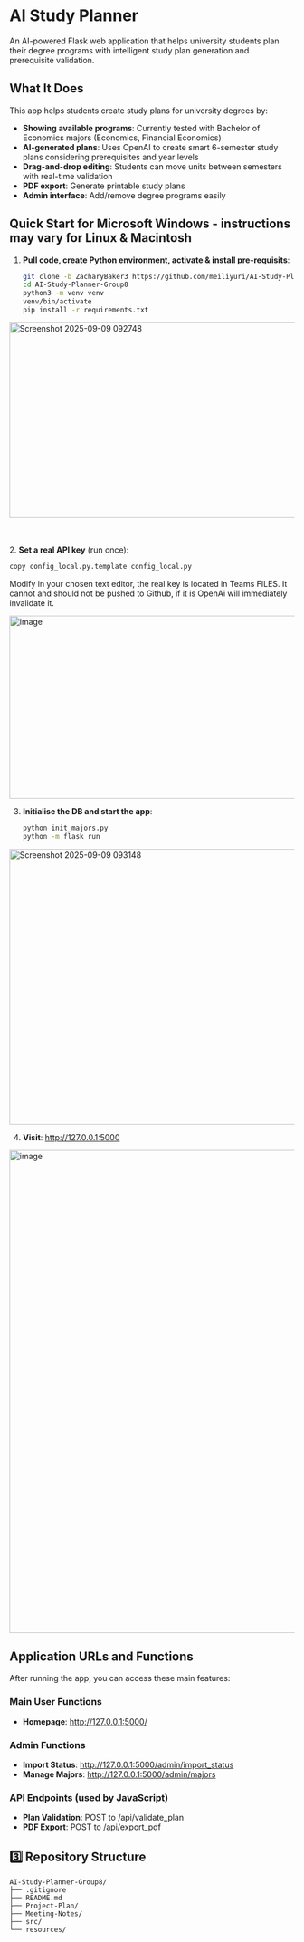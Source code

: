# AI Study Planner

An AI-powered Flask web application that helps university students plan their degree programs with intelligent study plan generation and prerequisite validation.

## What It Does

This app helps students create study plans for university degrees by:
- **Showing available programs**: Currently tested with Bachelor of Economics majors (Economics, Financial Economics)
- **AI-generated plans**: Uses OpenAI to create smart 6-semester study plans considering prerequisites and year levels
- **Drag-and-drop editing**: Students can move units between semesters with real-time validation
- **PDF export**: Generate printable study plans
- **Admin interface**: Add/remove degree programs easily

## Quick Start for Microsoft Windows - instructions may vary for Linux & Macintosh

1. **Pull code, create Python environment, activate & install pre-requisits**:
   ```bash
   git clone -b ZacharyBaker3 https://github.com/meiliyuri/AI-Study-Planner-Group8.git
   cd AI-Study-Planner-Group8
   python3 -m venv venv
   venv/bin/activate
   pip install -r requirements.txt
   ```
<img width="958" height="345" alt="Screenshot 2025-09-09 092748" src="https://github.com/user-attachments/assets/2d088ef3-a965-4c39-b9cc-78fa1f943222" />

<br></br>
2. **Set a real API key** (run once):
   ```bash
   copy config_local.py.template config_local.py
   ```
Modify in your chosen text editor, the real key is located in Teams FILES. It cannot and should not be pushed to Github, if it is OpenAi will immediately invalidate it.

<img width="958" height="323" alt="image" src="https://github.com/user-attachments/assets/16ff76bf-904a-4c2d-8434-68759aa271e8" />

3. **Initialise the DB and start the app**:
   ```bash
   python init_majors.py
   python -m flask run
   ```

<img width="958" height="487" alt="Screenshot 2025-09-09 093148" src="https://github.com/user-attachments/assets/79dee981-7457-46c4-b46d-ca6a77e51295" />


4. **Visit**: http://127.0.0.1:5000

<img width="1047" height="853" alt="image" src="https://github.com/user-attachments/assets/13a142cc-b17e-47f4-9e8b-464f96cb5d2b" />


## Application URLs and Functions

After running the app, you can access these main features:

### Main User Functions
- **Homepage**: http://127.0.0.1:5000/
### Admin Functions
- **Import Status**: http://127.0.0.1:5000/admin/import_status
- **Manage Majors**: http://127.0.0.1:5000/admin/majors
### API Endpoints (used by JavaScript)
- **Plan Validation**: POST to /api/validate_plan
- **PDF Export**: POST to /api/export_pdf

## 3️⃣ Repository Structure
```plaintext
AI-Study-Planner-Group8/
├── .gitignore
├── README.md
├── Project-Plan/
├── Meeting-Notes/
├── src/
└── resources/


